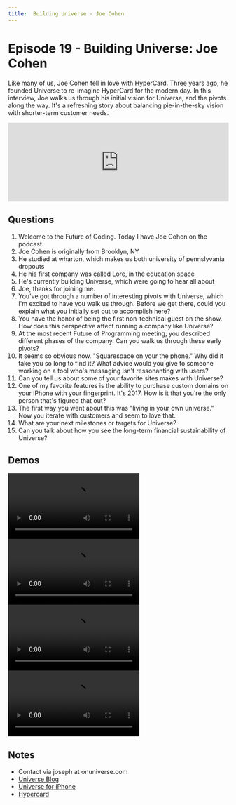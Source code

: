 ```yaml
---
title:  Building Universe - Joe Cohen
---
```


# Episode 19 - Building Universe: Joe Cohen

Like many of us, Joe Cohen fell in love with HyperCard. Three years ago, he founded Universe to re-imagine HyperCard for the modern day. In this interview, Joe walks us through his initial vision for Universe, and the pivots along the way. It's a refreshing story about balancing pie-in-the-sky vision with shorter-term customer needs.

<iframe src="https://omny.fm/shows/future-of-coding/1-9-building-universe-joe-cohen/embed?style=artwork" width="100%" height="180" frameborder="0"></iframe>

## Questions
      
1.  Welcome to the Future of Coding. Today I have Joe Cohen on the podcast.
  1.  Joe Cohen is originally from Brooklyn, NY
  2.  He studied at wharton, which makes us both university of pennslyvania dropouts
  3.  He his first company was called Lore, in the education space
  4.  He's currently building Universe, which were going to hear all about
  5.  Joe, thanks for joining me.
2.  You've got through a number of interesting pivots with Universe, which I'm excited to have you walk us through. Before we get there, could you explain what you initially set out to accomplish here?
3.  You have the honor of being the first non-technical guest on the show. How does this perspective affect running a company like Universe?
4.  At the most recent Future of Programming meeting, you described different phases of the company. Can you walk us through these early pivots?
5.  It seems so obvious now. "Squarespace on your the phone." Why did it take you so long to find it? What advice would you give to someone working on a tool who's messaging isn't ressonanting with users?
6.  Can you tell us about some of your favorite sites makes with Universe?
7.  One of my favorite features is the ability to purchase custom domains on your iPhone with your fingerprint. It's 2017. How is it that you're the only person that's figured that out?
8.  The first way you went about this was "living in your own universe." Now you iterate with customers and seem to love that.
9.  What are your next milestones or targets for Universe?
10.  Can you talk about how you see the long-term financial sustainability of Universe?

## Demos

<video controls src="../media/R1 Demo.mp4"></video>
<video controls src="../media/R2 HR.mp4"></video>
<video controls src="../media/R3 Blocks Screencast.mp4"></video>
<video controls src="../media/Universe App Store Preview 1080.mp4"></video>

## Notes
      
*   Contact via joseph at onuniverse.com
*   [Universe Blog](https://building.onuniverse.com)
*   [Universe for iPhone](https://itunes.apple.com/us/app/universe-build-a-website/id1211437633?mt=8)
*   [Hypercard](http://osxdaily.com/2017/05/27/run-hypercard-macos-web-browser-emu)
